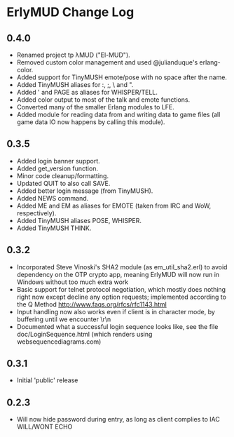 ErlyMUD Change Log
==================


0.4.0
-----
* Renamed project tp λMUD ("El-MUD").
* Removed custom color management and used @julianduque's erlang-color.
* Added support for TinyMUSH emote/pose with no space after the name.
* Added TinyMUSH aliases for :, ;, \\ and ".
* Added ' and PAGE as aliases for WHISPER/TELL.
* Added color output to most of the talk and emote functions.
* Converted many of the smaller Erlang modules to LFE.
* Added module for reading data from and writing data to game files (all
  game data IO now happens by calling this module).


0.3.5
-----
* Added login banner support.
* Added get_version function.
* Minor code cleanup/formatting.
* Updated QUIT to also call SAVE.
* Added better login message (from TinyMUSH).
* Added NEWS command.
* Added ME and EM as aliases for EMOTE (taken from IRC and WoW,
  respectively).
* Added TinyMUSH aliases POSE, WHISPER.
* Added TinyMUSH THINK.


0.3.2
-----
* Incorporated Steve Vinoski's SHA2 module (as em_util_sha2.erl) to avoid
  dependency on the OTP crypto app, meaning ErlyMUD will now run in Windows
  without too much extra work
* Basic support for telnet protocol negotiation, which mostly does nothing
  right now except decline any option requests; implemented according to
  the Q Method <http://www.faqs.org/rfcs/rfc1143.html>
* Input handling now also works even if client is in character mode, by
  buffering until we encounter \r\n
* Documented what a successful login sequence looks like, see the file
  doc/LoginSequence.html (which renders using websequencediagrams.com)


0.3.1
-----
* Initial 'public' release


0.2.3
-----
* Will now hide password during entry, as long as client complies to
  IAC WILL/WONT ECHO

